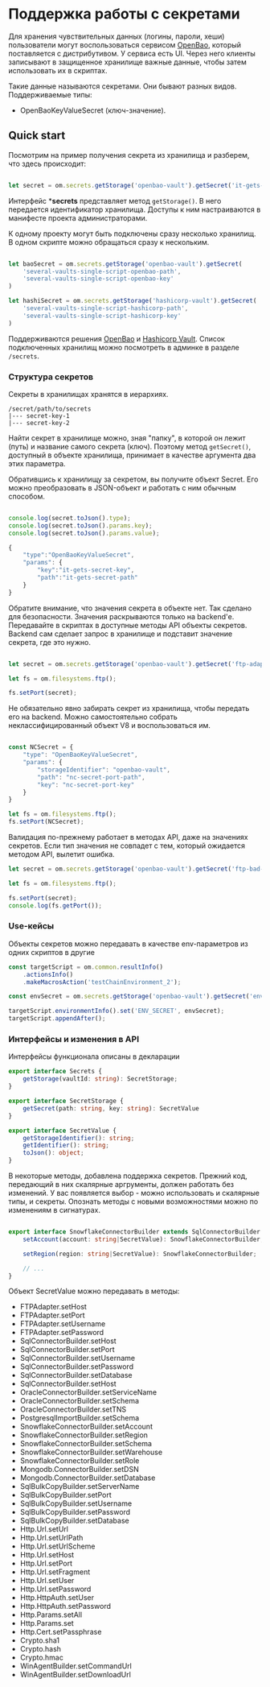 # Поддержка работы с секретами

Для хранения чувствительных данных (логины, пароли, хеши) пользователи могут воспользоваться сервисом [OpenBao](https://openbao.org/), который поставляется с дистрибутивом. У сервиса есть UI. Через него клиенты записывают в защищенное хранилище  важные данные, чтобы затем использовать их в скриптах.

Такие данные называются секретами. Они бывают разных видов. Поддерживаемые типы: 
- OpenBaoKeyValueSecret (ключ-значение).

## Quick start

Посмотрим на пример получения секрета из хранилища и разберем, что здесь происходит:

```typescript

let secret = om.secrets.getStorage('openbao-vault').getSecret('it-gets-secret-path', 'it-gets-secret-key')

```

Интерфейс ***secrets** представляет метод `getStorage()`. В него передается идентификатор хранилища. Доступы к ним настраиваются в манифесте проекта администраторами. 

К одному проекту могут быть подключены сразу несколько хранилищ. В одном скрипте можно обращаться сразу к нескольким.

```typescript

let baoSecret = om.secrets.getStorage('openbao-vault').getSecret(
    'several-vaults-single-script-openbao-path',
    'several-vaults-single-script-openbao-key'
)

let hashiSecret = om.secrets.getStorage('hashicorp-vault').getSecret(
    'several-vaults-single-script-hashicorp-path',
    'several-vaults-single-script-hashicorp-key'
)
```

Поддерживаются решения [OpenBao](https://openbao.org/) и [Hashicorp Vault](https://www.vaultproject.io/). Список подключенных хранилищ можно посмотреть в админке в разделе `/secrets`.

### Структура секретов

Секреты в хранилищах хранятся в иерархиях.

```
/secret/path/to/secrets
|--- secret-key-1
|--- secret-key-2
```

Найти секрет в хранилище можно, зная "папку", в которой он лежит (путь) и название самого секрета (ключ). Поэтому метод `getSecret()`, доступный в объекте хранилища, принимает в качестве аргумента два этих параметра.

Обратившись к хранилищу за секретом, вы получите объект Secret. Его можно преобразовать в JSON-объект и работать с ним обычным способом.

```typescript

console.log(secret.toJson().type);
console.log(secret.toJson().params.key);
console.log(secret.toJson().params.value);

{
    "type":"OpenBaoKeyValueSecret",
    "params": {
        "key":"it-gets-secret-key",
        "path":"it-gets-secret-path"
    }
}
```

Обратите внимание, что значения секрета в объекте нет. Так сделано для безопасности. Значения раскрываются только на backend'е. Передавайте в скриптах в доступные методы API объекты секретов. Backend сам сделает запрос в хранилище и подставит значение секрета, где это нужно.

```typescript

let secret = om.secrets.getStorage('openbao-vault').getSecret('ftp-adapter-path', 'ftp-adapter-port')

let fs = om.filesystems.ftp();

fs.setPort(secret);
```

Не обязательно явно забирать секрет из хранилища, чтобы передать его на backend. Можно самостоятельно собрать неклассифицированный объект V8 и воспользоваться им.

```typescript

const NCSecret = {
    "type": "OpenBaoKeyValueSecret",
    "params": {
        "storageIdentifier": "openbao-vault",
        "path": "nc-secret-port-path",
        "key": "nc-secret-port-key"
    }
}

let fs = om.filesystems.ftp();
fs.setPort(NCSecret);
```

Валидация по-прежнему работает в методах API, даже на значениях секретов. Если тип значения не совпадет с тем, который ожидается методом API, вылетит ошибка. 

```typescript
let secret = om.secrets.getStorage('openbao-vault').getSecret('ftp-bad-secret-path', 'ftp-bad-secret-port')

let fs = om.filesystems.ftp();

fs.setPort(secret);
console.log(fs.getPort());
```

### Use-кейсы

Объекты секретов можно передавать в качестве env-параметров из одних скриптов в другие 

```typescript
const targetScript = om.common.resultInfo()
    .actionsInfo()
    .makeMacrosAction('testChainEnvironment_2');

const envSecret = om.secrets.getStorage('openbao-vault').getSecret('env-chainset-path', 'env-chainset-key')

targetScript.environmentInfo().set('ENV_SECRET', envSecret);
targetScript.appendAfter();
```

### Интерфейсы и изменения в API

Интерфейсы функционала описаны в декларации

```typescript
export interface Secrets {
    getStorage(vaultId: string): SecretStorage;
}

export interface SecretStorage {
    getSecret(path: string, key: string): SecretValue
}

export interface SecretValue {
    getStorageIdentifier(): string;
    getIdentifier(): string;
    toJson(): object;
}
```

В некоторые методы, добавлена поддержка секретов. Прежний код, передающий в них скалярные аргрументы, должен работать без изменений. У вас появляется выбор - можно использовать и скалярные типы, и секреты. Опознать методы с новыми возможностями можно по изменениям в сигнатурах.

```typescript

export interface SnowflakeConnectorBuilder extends SqlConnectorBuilder {
    setAccount(account: string|SecretValue): SnowflakeConnectorBuilder;

    setRegion(region: string|SecretValue): SnowflakeConnectorBuilder;

    // ...
}
```

Объект SecretValue можно передавать в методы:

- FTPAdapter.setHost
- FTPAdapter.setPort
- FTPAdapter.setUsername
- FTPAdapter.setPassword
- SqlConnectorBuilder.setHost
- SqlConnectorBuilder.setPort
- SqlConnectorBuilder.setUsername
- SqlConnectorBuilder.setPassword
- SqlConnectorBuilder.setDatabase
- SqlConnectorBuilder.setHost
- OracleConnectorBuilder.setServiceName
- OracleConnectorBuilder.setSchema
- OracleConnectorBuilder.setTNS
- PostgresqlImportBuilder.setSchema
- SnowflakeConnectorBuilder.setAccount
- SnowflakeConnectorBuilder.setRegion
- SnowflakeConnectorBuilder.setSchema
- SnowflakeConnectorBuilder.setWarehouse
- SnowflakeConnectorBuilder.setRole
- Mongodb.ConnectorBuilder.setDSN
- Mongodb.ConnectorBuilder.setDatabase
- SqlBulkCopyBuilder.setServerName
- SqlBulkCopyBuilder.setPort
- SqlBulkCopyBuilder.setUsername
- SqlBulkCopyBuilder.setPassword
- SqlBulkCopyBuilder.setDatabase
- Http.Url.setUrl
- Http.Url.setUrlPath
- Http.Url.setUrlScheme
- Http.Url.setHost
- Http.Url.setPort
- Http.Url.setFragment
- Http.Url.setUser
- Http.Url.setPassword
- Http.HttpAuth.setUser
- Http.HttpAuth.setPassword
- Http.Params.setAll
- Http.Params.set
- Http.Cert.setPassphrase
- Crypto.sha1
- Crypto.hash
- Crypto.hmac
- WinAgentBuilder.setCommandUrl
- WinAgentBuilder.setDownloadUrl
